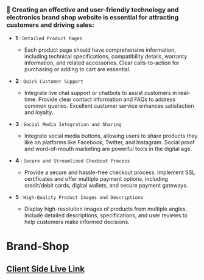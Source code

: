 ### 🧮 Creating an effective and user-friendly technology and electronics brand shop website is essential for attracting customers and driving sales:

- **1** : `Detailed Product Pages`
   - Each product page should have comprehensive information, including technical specifications, compatibility details, warranty information, and related accessories. Clear calls-to-action for purchasing or adding to cart are essential.

- **2** : `Quick Customer Support`
    - Integrate live chat support or chatbots to assist customers in real-time. Provide clear contact information and FAQs to address common queries. Excellent customer service enhances satisfaction and loyalty.

- **3** : `Social Media Integration and Sharing`
    - Integrate social media buttons, allowing users to share products they like on platforms like Facebook, Twitter, and Instagram. Social proof and word-of-mouth marketing are powerful tools in the digital age.

- **4** : `Secure and Streamlined Checkout Process`
    - Provide a secure and hassle-free checkout process. Implement SSL certificates and offer multiple payment options, including credit/debit cards, digital wallets, and secure payment gateways.

- **5** : `High-Quality Product Images and Descriptions`
    - Display high-resolution images of products from multiple angles. Include detailed descriptions, specifications, and user reviews to help customers make informed decisions.


# Brand-Shop

## [ Client Side Live Link ](https://brand-shop-b9fbd.web.app/)


